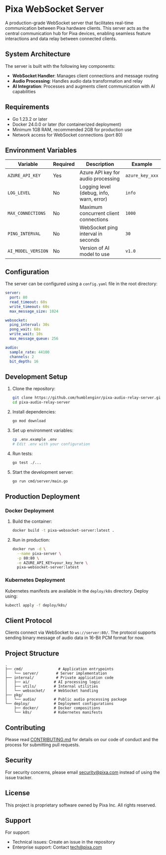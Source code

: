 # Pixa WebSocket Server

A production-grade WebSocket server that facilitates real-time communication between Pixa hardware clients. This server acts as the central communication hub for Pixa devices, enabling seamless feature interactions and data relay between connected clients.

## System Architecture

The server is built with the following key components:

- **WebSocket Handler**: Manages client connections and message routing
- **Audio Processing**: Handles audio data transformation and relay
- **AI Integration**: Processes and augments client communication with AI capabilities

## Requirements

- Go 1.23.2 or later
- Docker 24.0.0 or later (for containerized deployment)
- Minimum 1GB RAM, recommended 2GB for production use
- Network access for WebSocket connections (port 80)

## Environment Variables

| Variable | Required | Description | Example |
|----------|----------|-------------|---------|
| `AZURE_API_KEY` | Yes | Azure API key for audio processing | `azure_key_xxx` |
| `LOG_LEVEL` | No | Logging level (debug, info, warn, error) | `info` |
| `MAX_CONNECTIONS` | No | Maximum concurrent client connections | `1000` |
| `PING_INTERVAL` | No | WebSocket ping interval in seconds | `30` |
| `AI_MODEL_VERSION` | No | Version of AI model to use | `v1.0` |

## Configuration

The server can be configured using a `config.yaml` file in the root directory:

```yaml
server:
  port: 80
  read_timeout: 60s
  write_timeout: 60s
  max_message_size: 1024

websocket:
  ping_interval: 30s
  pong_wait: 60s
  write_wait: 10s
  max_message_queue: 256

audio:
  sample_rate: 44100
  channels: 2
  bit_depth: 16
```

## Development Setup

1. Clone the repository:
   ```bash
   git clone https://github.com/humblenginr/pixa-audio-relay-server.git
   cd pixa-audio-relay-server
   ```

2. Install dependencies:
   ```bash
   go mod download
   ```

3. Set up environment variables:
   ```bash
   cp .env.example .env
   # Edit .env with your configuration
   ```

4. Run tests:
   ```bash
   go test ./...
   ```

5. Start the development server:
   ```bash
   go run cmd/server/main.go
   ```

## Production Deployment

### Docker Deployment

1. Build the container:
   ```bash
   docker build -t pixa-websocket-server:latest .
   ```

2. Run in production:
   ```bash
   docker run -d \
     --name pixa-server \
     -p 80:80 \
     -e AZURE_API_KEY=your_key_here \
     pixa-websocket-server:latest
   ```

### Kubernetes Deployment

Kubernetes manifests are available in the `deploy/k8s` directory. Deploy using:

```bash
kubectl apply -f deploy/k8s/
```

## Client Protocol

Clients connect via WebSocket to `ws://server:80/`. The protocol supports sending binary message of audio data in 16-Bit PCM format for now. 

## Project Structure

```
.
├── cmd/                # Application entrypoints
│   └── server/        # Server implementation
├── internal/          # Private application code
│   ├── ai/           # AI processing logic
│   ├── utils/        # Internal utilities
│   └── websocket/    # WebSocket handling
├── pkg/
│   └── audio/        # Public audio processing package
└── deploy/           # Deployment configurations
    ├── docker/       # Docker compositions
    └── k8s/          # Kubernetes manifests
```

## Contributing

Please read [CONTRIBUTING.md](CONTRIBUTING.md) for details on our code of conduct and the process for submitting pull requests.

## Security

For security concerns, please email security@pixa.com instead of using the issue tracker.

## License

This project is proprietary software owned by Pixa Inc. All rights reserved.

## Support

For support:
- Technical issues: Create an issue in the repository
- Enterprise support: Contact tech@pixa.com
